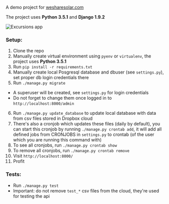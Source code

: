 A demo project for [wesharesolar.com](http://wesharesolar.com)

The project uses **Python 3.5.1** and **Django 1.9.2**

![Excursions app](http://i.imgur.com/sCr5wrV.png "Excursions app")

### Setup:

1. Clone the repo
2. Manually create virtual environment using `pyenv` or `virtualenv`, the project uses **Python 3.5.1**
3. Run `pip install -r requirements.txt`
4. Manually create local Posgresql database and dbuser (see `settings.py`), set proper db login credentials there
5. Run `./manage.py migrate`
  * A superuser will be created, see `settings.py` for login credentials
  * Do not forget to change them once logged in to `http://localhost:8000/admin`
6. Run `./manage.py update_database` to update local database with data from csv files stored in Dropbox cloud
7. There's also a cronjob which updates these files (daily by default), you can start this cronjob by running `./manage.py crontab add`, it will add all defined jobs from CRONJOBS in `settings.py` to crontab (of the user which you are running this command with)
8. To see all cronjobs, run `./manage.py crontab show`
9. To remove all cronjobs, run `./manage.py crontab remove`
10. Visit `http://localhost:8000/`
11. Profit

### Tests:

* Run `./manage.py test`
* Important: do not remove `test_*` csv files from the cloud, they're used for testing the api

